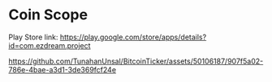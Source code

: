 # Coin Scope

Play Store link: <https://play.google.com/store/apps/details?id=com.ezdream.project>

https://github.com/TunahanUnsal/BitcoinTicker/assets/50106187/907f5a02-786e-4bae-a3d1-3de369fcf24e

